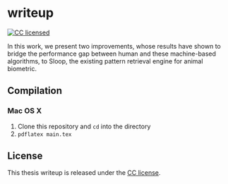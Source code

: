 # writeup
[![CC licensed](https://licensebuttons.net/l/by/3.0/88x31.png)](https://raw.githubusercontent.com/hyperium/hyper/master/LICENSE)

In this work, we present two improvements, whose results have shown to bridge
the performance gap between human and these machine-based algorithms, to Sloop,
the existing pattern retrieval engine for animal biometric.

## Compilation
### Mac OS X
1. Clone this repository and `cd` into the directory
2. `pdflatex main.tex`

## License
This thesis writeup is released under the [CC license](https://github.com/vanallen/writeup/blob/master/LICENSE).
